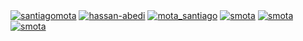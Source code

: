 <a href="https://github.com/habedi?tab=repositories" target="blank"><img align="center" src="https://img.shields.io/badge/-Repositories-828091?style=for-the-badge&logo=Github&logoColor=white&link=https://github.com/habedi/Projects" alt="santiagomota"/></a>
<a href="https://www.linkedin.com/in/hassan-abedi/" target="blank"><img align="center" src="https://img.shields.io/badge/-LinkedIn-039BE5?style=for-the-badge&logo=Linkedin&logoColor=white&link=https://www.linkedin.com/in/hassan-abedi/" alt="hassan-abedi"/></a>
<a href="https://twitter.com/Hassan_Abedi" target="blank"><img align="center" src="https://img.shields.io/badge/-Twitter-A7C0FF?style=for-the-badge&logo=Twitter&logoColor=white&link=https://twitter.com/Hassan_Abedi" alt="mota_santiago"/></a>
<a href="https://www.kaggle.com/habedi" target="blank"><img align="center" src="https://img.shields.io/static/v1?style=for-the-badge&message=Kaggle&color=222222&logo=Kaggle&logoColor=20BEFF&label=" alt="smota"/></a>
<a href="https://stackoverflow.com/users/4414921/hassan-abedi" target="blank"><img align="center" src="https://img.shields.io/static/v1?style=for-the-badge&message=Stack+Overflow&color=F58025&logo=Stack+Overflow&logoColor=FFFFFF&label=" alt="smota"/></a>
<a href="https://medium.com/@habedi" target="blank"><img align="center" src="https://img.shields.io/badge/-medium-7CB342?style=for-the-badge&labelColor=7CB342&logo=Medium&link=https://medium.com/@habedi" alt="smota"/></a>

